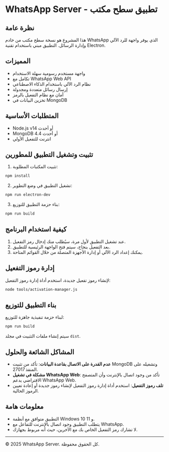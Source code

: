 # WhatsApp Server - تطبيق سطح مكتب

## نظرة عامة

هذا المشروع هو نسخة سطح مكتب من خادم WhatsApp الذي يوفر واجهة للرد الآلي وإدارة الرسائل. التطبيق مبني باستخدام تقنية Electron.

## المميزات

- واجهة مستخدم رسومية سهلة الاستخدام
- تكامل مع WhatsApp Web API
- نظام الرد الآلي باستخدام الذكاء الاصطناعي
- إرسال رسائل متعددة ومجدولة
- أمان مع نظام التفعيل بالرمز
- تخزين البيانات في MongoDB

## المتطلبات الأساسية

- Node.js v14 أو أحدث
- MongoDB 4.4 أو أحدث
- انترنت للتفعيل الأولي

## تثبيت وتشغيل التطبيق للمطورين

1. تثبيت المكتبات المطلوبة:

```bash
npm install
```

2. تشغيل التطبيق في وضع التطوير:

```bash
npm run electron-dev
```

3. بناء حزمة التطبيق للتوزيع:

```bash
npm run build
```

## كيفية استخدام البرنامج

1. عند تشغيل التطبيق لأول مرة، سيُطلب منك إدخال رمز التفعيل.
2. بعد التفعيل بنجاح، سيتم فتح الواجهة الرئيسية للتطبيق.
3. يمكنك إعداد الرد الآلي أو إدارة الأجهزة المتصلة من خلال القوائم المتاحة.

## إدارة رموز التفعيل

لإنشاء رموز تفعيل جديدة، استخدم أداة إدارة رموز التفعيل:

```bash
node tools/activation-manager.js
```

## بناء التطبيق للتوزيع

لبناء حزمة تنفيذية جاهزة للتوزيع:

```bash
npm run build
```

سيتم إنشاء ملفات التثبيت في مجلد `dist`.

## المشاكل الشائعة والحلول

- **عدم القدرة على الاتصال بقاعدة البيانات**: تأكد من تثبيت MongoDB وتشغيله على المنفذ 27017.
- **مشكلة في تشغيل WhatsApp Web**: تأكد من وجود اتصال بالإنترنت وأن المتصفح الافتراضي يدعم WhatsApp Web.
- **تلف رموز التفعيل**: استخدم أداة إدارة رموز التفعيل لإنشاء رموز جديدة أو إعادة تعيين الرموز الحالية.

## معلومات هامة

- التطبيق متوافق مع أنظمة Windows 10 و 11.
- يتطلب التطبيق وجود اتصال بالإنترنت للتفاعل مع WhatsApp.
- لا تشارك رمز التفعيل الخاص بك مع الآخرين، حيث أنه مربوط بجهازك.

---

© 2025 WhatsApp Server. كل الحقوق محفوظة.